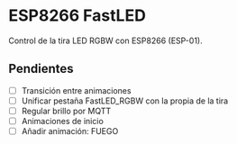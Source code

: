 # ESP8266 FastLED
Control de la tira LED RGBW con ESP8266 (ESP-01).

## Pendientes
- [ ] Transición entre animaciones
- [ ] Unificar pestaña FastLED_RGBW con la propia de la tira
- [ ] Regular brillo por MQTT
- [ ] Animaciones de inicio
- [ ] Añadir animación: FUEGO
